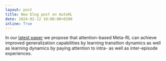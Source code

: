 ```yaml
---
layout: post
title: New blog post on AutoRL
date: 2024-02-12 10:00:00+0200
inline: True
---
```


In our [latest paper](https://arxiv.org/abs/2402.06402) we propose that attention-based Meta-RL can achieve improved generalization capabilities by
learning transition dynamics as well as learning dynamics by paying attention to intra- as well as inter-episode
experiences.